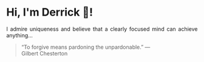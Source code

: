 # Hi, I'm Derrick 👋!
<p align="justify">I admire uniqueness and believe that a clearly focused mind can achieve anything...</p> 
<!-- #quote-start -->
<blockquote>&ldquo;To forgive means pardoning the unpardonable.&rdquo; &mdash; <footer>Gilbert Chesterton</footer></blockquote>
<!-- #quote-end -->
